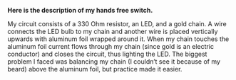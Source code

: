 **Here is the description of my hands free switch.**

My circuit consists of a 330 Ohm resistor, an LED, and a gold chain. A wire connects the LED bulb to my chain and another wire is placed vertically upwards with aluminum foil wrapped around it. When my chain touches the aluminum foil current flows through my chain (since gold is an electric conductor) and closes the circuit, thus lighting the LED. The biggest problem I faced was balancing my chain (I couldn’t see it because of my beard) above the aluminum foil, but practice made it easier. 

